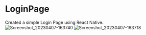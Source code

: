# LoginPage
Created a simple Login Page using React Native.
![Screenshot_20230407-163740](https://user-images.githubusercontent.com/90615759/230601571-1d899f52-7511-40bb-82f3-fad648c756a2.png)
![Screenshot_20230407-163718](https://user-images.githubusercontent.com/90615759/230601580-f7b647cb-1254-4382-9b63-f364587f1f6f.png)
